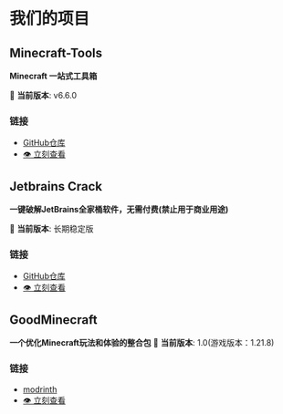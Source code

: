 # 我们的项目

## Minecraft-Tools

**Minecraft 一站式工具箱**

🚀 **当前版本**: v6.6.0

### 链接

- [GitHub仓库](https://github.com/dongzheyu/Minecraft-Toos/)
- [👁️ 立刻查看](project/Minecraft-Toos.md)

## Jetbrains Crack

**一键破解JetBrains全家桶软件，无需付费(禁止用于商业用途)**

🚀 **当前版本**: 长期稳定版

### 链接

- [GitHub仓库](https://github.com/dongzheyu/jetbrains-Crack)
- [👁️ 立刻查看](project/Jetbrains-Crack.md)

## GoodMinecraft
**一个优化Minecraft玩法和体验的整合包**
🚀 **当前版本**: 1.0(游戏版本：1.21.8)
### 链接

- [modrinth](https://modrinth.com/project/kMXeIiJj)
- [👁️ 立刻查看](project/goodminecraft.md)